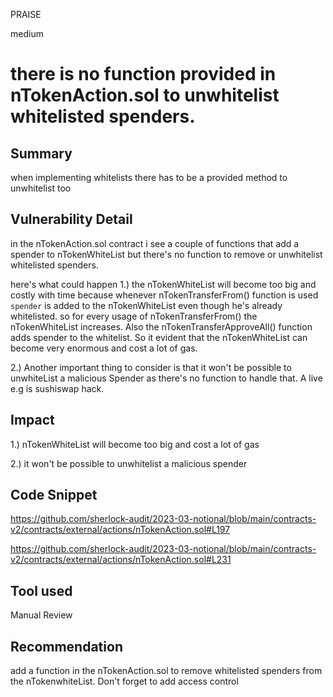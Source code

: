 PRAISE

medium

# there is no function provided in nTokenAction.sol to unwhitelist whitelisted spenders.

## Summary
when implementing whitelists there has to be a provided method to unwhitelist too

## Vulnerability Detail
in the nTokenAction.sol contract i see a couple of functions that add a spender to nTokenWhiteList but there's no function to remove or unwhitelist whitelisted spenders.

here's what could happen
1.) the nTokenWhiteList will become too big and costly with time because whenever nTokenTransferFrom() function is used `spender` is added to the nTokenWhiteList even though he's already whitelisted. so for every usage of nTokenTransferFrom() the nTokenWhiteList increases.
Also the nTokenTransferApproveAll() function adds spender to the whitelist. So it evident that the nTokenWhiteList can become very enormous and cost a lot of gas.

2.) Another important thing to consider is that it won't be possible to unwhiteList a malicious Spender as there's no function to handle that. A live e.g is sushiswap hack.

## Impact
1.) nTokenWhiteList will become too big and cost a lot of gas  

2.) it won't be possible to unwhitelist a malicious spender
## Code Snippet
https://github.com/sherlock-audit/2023-03-notional/blob/main/contracts-v2/contracts/external/actions/nTokenAction.sol#L197

https://github.com/sherlock-audit/2023-03-notional/blob/main/contracts-v2/contracts/external/actions/nTokenAction.sol#L231


## Tool used

Manual Review

## Recommendation
add a function in the nTokenAction.sol to remove whitelisted spenders from the nTokenwhiteList. Don't forget to add access control